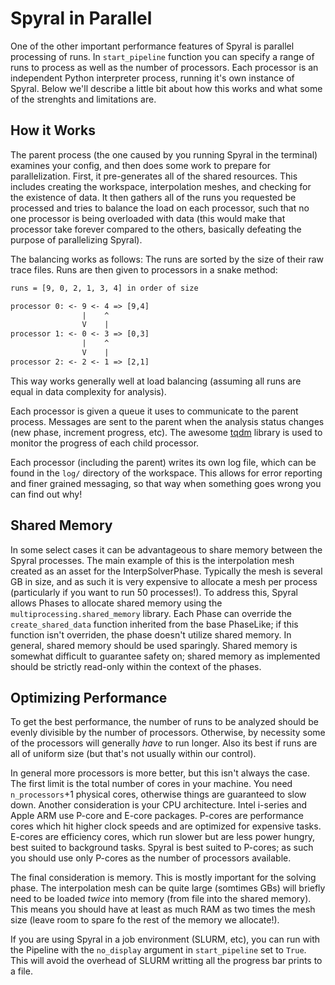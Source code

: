 # Spyral in Parallel

One of the other important performance features of Spyral is parallel processing of runs. In `start_pipeline` function you can specify a range of runs to process as well as the number of processors. Each processor is an independent Python interpreter process, running it's own instance of Spyral. Below we'll describe a little bit about how this works and what some of the strenghts and limitations are.

## How it Works

The parent process (the one caused by you running Spyral in the terminal) examines your config, and then does some work to prepare for parallelization. First, it pre-generates all of the shared resources. This includes creating the workspace, interpolation meshes, and checking for the existence of data. It then gathers all of the runs you requested be processed and tries to balance the load on each processor, such that no one processor is being overloaded with data (this would make that processor take forever compared to the others, basically defeating the purpose of parallelizing Spyral).

The balancing works as follows: The runs are sorted by the size of their raw trace files. Runs are then given to processors in a snake method:

```txt
runs = [9, 0, 2, 1, 3, 4] in order of size

processor 0: <- 9 <- 4 => [9,4]
                |    ^
                V    |
processor 1: <- 0 <- 3 => [0,3]
                |    ^
                V    |
processor 2: <- 2 <- 1 => [2,1]
```

This way works generally well at load balancing (assuming all runs are equal in data complexity for analysis).

Each processor is given a queue it uses to communicate to the parent process. Messages are sent to the parent when the analysis status changes (new phase, increment progress, etc). The awesome [tqdm](https://github.com/tqdm/tqdm) library is used to monitor the progress of each child processor.

Each processor (including the parent) writes its own log file, which can be found in the `log/` directory of the workspace. This allows for error reporting and finer grained messaging, so that way when something goes wrong you can find out why!

## Shared Memory

In some select cases it can be advantageous to share memory between the Spyral processes. The main example of this is the interpolation mesh created as an asset for the InterpSolverPhase. Typically the mesh is several GB in size, and as  such it is very expensive to allocate a mesh per process (particularly if you want to run 50 processes!). To address this, Spyral allows Phases to allocate shared memory using the `multiprocessing.shared_memory` library. Each Phase can override the `create_shared_data` function inherited from the base PhaseLike; if this function isn't overriden, the phase doesn't utilize shared memory. In general, shared memory should be used sparingly. Shared memory is somewhat difficult to guarantee safety on; shared memory as implemented should be strictly read-only within the context of the phases. 

## Optimizing Performance

To get the best performance, the number of runs to be analyzed should be evenly divisible by the number of processors. Otherwise, by necessity some of the processors will  generally *have* to run longer.  Also its best if runs are all of uniform size (but that's not usually within our control).

In general more processors is more better, but this isn't always the case. The first limit is the total number of cores in your machine. You need `n_processors`+1 physical cores, otherwise things are guaranteed to slow down. Another consideration is your CPU architecture. Intel i-series and Apple ARM use P-core and E-core packages. P-cores are performance cores which hit higher clock speeds and are optimized for expensive tasks. E-cores are efficiency cores, which run slower but are less power hungry, best suited to background tasks. Spyral is best suited to P-cores; as such you should use only P-cores as the number of processors available.

The final consideration is memory. This is mostly important for the solving phase. The interpolation mesh can be quite large (somtimes GBs) will briefly need to be loaded *twice* into memory (from file into the shared memory). This means you should have at least as much RAM as two times the mesh size (leave room to spare fo the rest of the memory we allocate!).

If you are using Spyral in a job environment (SLURM, etc), you can run with the Pipeline with the `no_display` argument in `start_pipeline` set to `True`. This will avoid the overhead of SLURM writting all the progress bar prints to a file.
